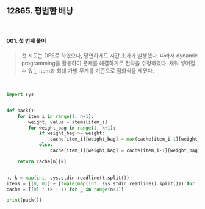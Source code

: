 ## 12865. 평범한 배낭

<br>

#### 001. 첫 번째 풀이

> 첫 시도는 DFS로 하였으나, 당연하게도 시간 초과가 발생했다. 따라서 dynamic programming을 활용하여 문제를 해결하기로 전략을 수정하였다. 채워 넣어질 수 있는 item과 최대 가방 무게를 기준으로 점화식을 세웠다.

<br>

```python
import sys


def pack():
    for item_i in range(1, n+1):
        weight, value = items[item_i]
        for weight_bag in range(1, k+1):
            if weight_bag >= weight:
                cache[item_i][weight_bag] = max(cache[item_i-1][weight_bag-weight] + value, cache[item_i-1][weight_bag])
            else:
                cache[item_i][weight_bag] = cache[item_i-1][weight_bag]

    return cache[n][k]


n, k = map(int, sys.stdin.readline().split())
items = [(0, 0)] + [tuple(map(int, sys.stdin.readline().split())) for _ in range(n)]
cache = [[0] * (k + 1) for _ in range(n+1)]

print(pack())
```

